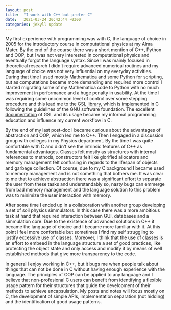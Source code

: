 ```yaml
---
layout: post
title:  "I work with C++ but prefer C"
date:   2021-03-24 20:42:44 -0300
categories: jekyll update
---
```


My first experience with programming was with C, the language of choice in 2005 for the introductory course in computational physics at my Alma Mater. By the end of the course there was a short mention of C++, Python and OOP, but I was not very interested in computational physics and eventually forgot the language syntax. Since I was mainly focused in theoretical research I didn't require advanced numerical routines and my language of choice was not very influential on my everyday activities. During that time I used mostly Mathematica and some Python for scripting, but as computations became more demanding and required more control I started migrating some of my Mathematica code to Python with no much improvement in performance and a huge penalty in usability. At the time I was requiring some uncommon level of control over some stepping procedure and this lead me to the [GSL library](https://www.gnu.org/software/gsl/), which is implemented in C following the guidelines of the GNU software foundation. The excellent [documentation](https://www.gnu.org/software/gsl/doc/html/index.html) of GSL and its usage became my informal programming education and influence my current workflow in C.

By the end of my last post-doc I became curious about the advantages of abstraction and OOP, which led me to C++. Then I engaged in a discussion group with colleges in my Physics department. By the time I was quite confortable with C and didn't see the intrinsic features of C++ as fundamental advantages. Classes felt mostly as structures with internal references to methods, constructors felt like glorified allocators and memory management felt confusing in regards to the lifespan of objects and garbage collection. Of course, due to my C background I became used to memory management and is not something that bothers me. It was clear to me that to achieve abstraction there was a significant effort to separate the user from these tasks and understandably so, nasty bugs can emmerge from bad memory management and the language solution to this problem was to minimize the user interaction with memory.

After some time I ended up in a collaboration with another group developing a set of soil physics simmulators. In this case there was a more ambitious task at hand that required interaction between GUI, databases and a simmulation core. Due to the existence of advanced solutions in C++ it became the language of choice and I became more familiar with it. At this point I feel more confortable but sometimes I find my self struggling to justify excessive use of classes. Moreover, I think that the use of classes is an effort to embeed in the language structure a set of good practices, like protecting the object state and only access and modify it by means of well established methods that give more transparency to the code.

In general I enjoy working in C++, but it bugs me when people talk about things that can not be done in C without having enough experience with the language. The principles of OOP can be applied to any language and I believe that non-profesional C users can benefit from identifying a flexible usage pattern for their structures that guide the development of their methods to achieve encapsulation. My posts and notes will focus mostly on C, the development of simple APIs, implementation separation (not hidding) and the identification of good usage patterns.
